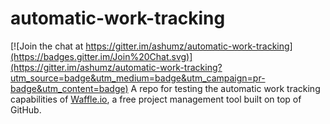 # automatic-work-tracking

[![Join the chat at https://gitter.im/ashumz/automatic-work-tracking](https://badges.gitter.im/Join%20Chat.svg)](https://gitter.im/ashumz/automatic-work-tracking?utm_source=badge&utm_medium=badge&utm_campaign=pr-badge&utm_content=badge)
A repo for testing the automatic work tracking capabilities of [Waffle.io](http://waffle.io), a free project management tool built on top of GitHub.
